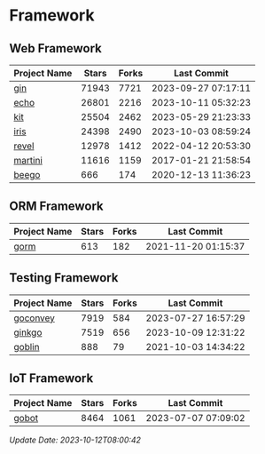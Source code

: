 # Framework

## Web Framework
| Project Name | Stars | Forks | Last Commit |
| ------------ | ----- | ----- | ----------- |
| [gin](https://github.com/gin-gonic/gin) | 71943 | 7721 | 2023-09-27 07:17:11 |
| [echo](https://github.com/labstack/echo) | 26801 | 2216 | 2023-10-11 05:32:23 |
| [kit](https://github.com/go-kit/kit) | 25504 | 2462 | 2023-05-29 21:23:33 |
| [iris](https://github.com/kataras/iris) | 24398 | 2490 | 2023-10-03 08:59:24 |
| [revel](https://github.com/revel/revel) | 12978 | 1412 | 2022-04-12 20:53:30 |
| [martini](https://github.com/go-martini/martini) | 11616 | 1159 | 2017-01-21 21:58:54 |
| [beego](https://github.com/astaxie/beego) | 666 | 174 | 2020-12-13 11:36:23 |

## ORM Framework
| Project Name | Stars | Forks | Last Commit |
| ------------ | ----- | ----- | ----------- |
| [gorm](https://github.com/jinzhu/gorm) | 613 | 182 | 2021-11-20 01:15:37 |

## Testing Framework
| Project Name | Stars | Forks | Last Commit |
| ------------ | ----- | ----- | ----------- |
| [goconvey](https://github.com/smartystreets/goconvey) | 7919 | 584 | 2023-07-27 16:57:29 |
| [ginkgo](https://github.com/onsi/ginkgo) | 7519 | 656 | 2023-10-09 12:31:22 |
| [goblin](https://github.com/franela/goblin) | 888 | 79 | 2021-10-03 14:34:22 |

## IoT Framework
| Project Name | Stars | Forks | Last Commit |
| ------------ | ----- | ----- | ----------- |
| [gobot](https://github.com/hybridgroup/gobot) | 8464 | 1061 | 2023-07-07 07:09:02 |

*Update Date: 2023-10-12T08:00:42*